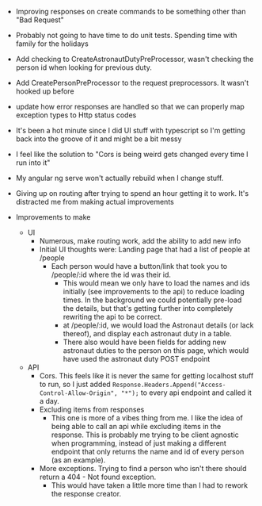 - Improving responses on create commands to be something other than "Bad Request"
- Probably not going to have time to do unit tests. Spending time with family for the holidays
- Add checking to CreateAstronautDutyPreProcessor, wasn't checking the person id when looking for previous duty. 
- Add CreatePersonPreProcessor to the request preprocessors. It wasn't hooked up before
- update how error responses are handled so that we can properly map exception types to Http status codes

- It's been a hot minute since I did UI stuff with typescript so I'm getting back into the groove of it and might be a bit messy

- I feel like the solution to "Cors is being weird gets changed every time I run into it"
- My angular ng serve won't actually rebuild when I change stuff.

- Giving up on routing after trying to spend an hour getting it to work. It's distracted me from making actual improvements






- Improvements to make
  - UI
    - Numerous, make routing work, add the ability to add new info
    - Initial UI thoughts were: Landing page that had a list of people at /people
      - Each person would have a button/link that took you to /people/:id where the id was their id.
        - This would mean we only have to load the names and ids initially (see improvements to the api) to reduce loading times. In the background we could potentially pre-load the details, but that's getting further into completely rewriting the api to be correct.
        - at /people/:id, we would load the Astronaut details (or lack thereof), and display each astronaut duty in a table.
        - There also would have been fields for adding new astronaut duties to the person on this page, which would have used the astronaut duty POST endpoint 
  - API
    - Cors. This feels like it is never the same for getting localhost stuff to run, so I just added                 ```Response.Headers.Append("Access-Control-Allow-Origin", "*");``` to every api endpoint and called it a day. 
    - Excluding items from responses
      - This one is more of a vibes thing from me. I like the idea of being able to call an api while excluding items in the response. This is probably me trying to be client agnostic when programming, instead of just making a different endpoint that only returns the name and id of every person (as an example).
    - More exceptions. Trying to find a person who isn't there should return a 404 - Not found exception.
      - This would have taken a little more time than I had to rework the response creator. 
